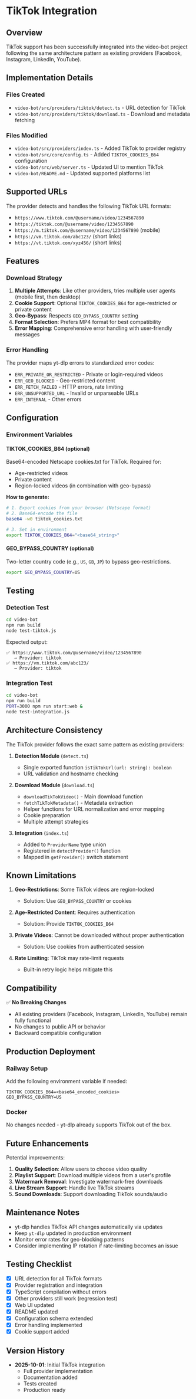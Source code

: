 # TikTok Integration

## Overview

TikTok support has been successfully integrated into the video-bot project following the same architecture pattern as existing providers (Facebook, Instagram, LinkedIn, YouTube).

## Implementation Details

### Files Created
- `video-bot/src/providers/tiktok/detect.ts` - URL detection for TikTok
- `video-bot/src/providers/tiktok/download.ts` - Download and metadata fetching

### Files Modified
- `video-bot/src/providers/index.ts` - Added TikTok to provider registry
- `video-bot/src/core/config.ts` - Added `TIKTOK_COOKIES_B64` configuration
- `video-bot/src/web/server.ts` - Updated UI to mention TikTok
- `video-bot/README.md` - Updated supported platforms list

## Supported URLs

The provider detects and handles the following TikTok URL formats:
- `https://www.tiktok.com/@username/video/1234567890`
- `https://tiktok.com/@username/video/1234567890`
- `https://m.tiktok.com/@username/video/1234567890` (mobile)
- `https://vm.tiktok.com/abc123/` (short links)
- `https://vt.tiktok.com/xyz456/` (short links)

## Features

### Download Strategy
1. **Multiple Attempts**: Like other providers, tries multiple user agents (mobile first, then desktop)
2. **Cookie Support**: Optional `TIKTOK_COOKIES_B64` for age-restricted or private content
3. **Geo-Bypass**: Respects `GEO_BYPASS_COUNTRY` setting
4. **Format Selection**: Prefers MP4 format for best compatibility
5. **Error Mapping**: Comprehensive error handling with user-friendly messages

### Error Handling
The provider maps yt-dlp errors to standardized error codes:
- `ERR_PRIVATE_OR_RESTRICTED` - Private or login-required videos
- `ERR_GEO_BLOCKED` - Geo-restricted content
- `ERR_FETCH_FAILED` - HTTP errors, rate limiting
- `ERR_UNSUPPORTED_URL` - Invalid or unparseable URLs
- `ERR_INTERNAL` - Other errors

## Configuration

### Environment Variables

#### TIKTOK_COOKIES_B64 (optional)
Base64-encoded Netscape cookies.txt for TikTok. Required for:
- Age-restricted videos
- Private content
- Region-locked videos (in combination with geo-bypass)

**How to generate:**
```bash
# 1. Export cookies from your browser (Netscape format)
# 2. Base64-encode the file
base64 -w0 tiktok_cookies.txt

# 3. Set in environment
export TIKTOK_COOKIES_B64="<base64_string>"
```

#### GEO_BYPASS_COUNTRY (optional)
Two-letter country code (e.g., `US`, `GB`, `JP`) to bypass geo-restrictions.

```bash
export GEO_BYPASS_COUNTRY=US
```

## Testing

### Detection Test
```bash
cd video-bot
npm run build
node test-tiktok.js
```

Expected output:
```
✅ https://www.tiktok.com/@username/video/1234567890
   → Provider: tiktok
✅ https://vm.tiktok.com/abc123/
   → Provider: tiktok
```

### Integration Test
```bash
cd video-bot
npm run build
PORT=3000 npm run start:web &
node test-integration.js
```

## Architecture Consistency

The TikTok provider follows the exact same pattern as existing providers:

1. **Detection Module** (`detect.ts`)
   - Single exported function `isTikTokUrl(url: string): boolean`
   - URL validation and hostname checking

2. **Download Module** (`download.ts`)
   - `downloadTikTokVideo()` - Main download function
   - `fetchTikTokMetadata()` - Metadata extraction
   - Helper functions for URL normalization and error mapping
   - Cookie preparation
   - Multiple attempt strategies

3. **Integration** (`index.ts`)
   - Added to `ProviderName` type union
   - Registered in `detectProvider()` function
   - Mapped in `getProvider()` switch statement

## Known Limitations

1. **Geo-Restrictions**: Some TikTok videos are region-locked
   - Solution: Use `GEO_BYPASS_COUNTRY` or cookies

2. **Age-Restricted Content**: Requires authentication
   - Solution: Provide `TIKTOK_COOKIES_B64`

3. **Private Videos**: Cannot be downloaded without proper authentication
   - Solution: Use cookies from authenticated session

4. **Rate Limiting**: TikTok may rate-limit requests
   - Built-in retry logic helps mitigate this

## Compatibility

✅ **No Breaking Changes**
- All existing providers (Facebook, Instagram, LinkedIn, YouTube) remain fully functional
- No changes to public API or behavior
- Backward compatible configuration

## Production Deployment

### Railway Setup
Add the following environment variable if needed:
```
TIKTOK_COOKIES_B64=<base64_encoded_cookies>
GEO_BYPASS_COUNTRY=US
```

### Docker
No changes needed - yt-dlp already supports TikTok out of the box.

## Future Enhancements

Potential improvements:
1. **Quality Selection**: Allow users to choose video quality
2. **Playlist Support**: Download multiple videos from a user's profile
3. **Watermark Removal**: Investigate watermark-free downloads
4. **Live Stream Support**: Handle live TikTok streams
5. **Sound Downloads**: Support downloading TikTok sounds/audio

## Maintenance Notes

- yt-dlp handles TikTok API changes automatically via updates
- Keep `yt-dlp` updated in production environment
- Monitor error rates for geo-blocking patterns
- Consider implementing IP rotation if rate-limiting becomes an issue

## Testing Checklist

- [x] URL detection for all TikTok formats
- [x] Provider registration and integration
- [x] TypeScript compilation without errors
- [x] Other providers still work (regression test)
- [x] Web UI updated
- [x] README updated
- [x] Configuration schema extended
- [x] Error handling implemented
- [x] Cookie support added

## Version History

- **2025-10-01**: Initial TikTok integration
  - Full provider implementation
  - Documentation added
  - Tests created
  - Production ready


